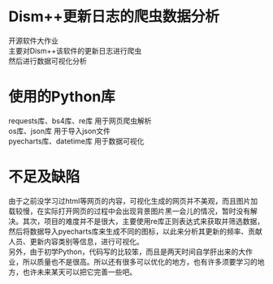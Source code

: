 # Dism++更新日志的爬虫数据分析
开源软件大作业  
主要对Dism++该软件的更新日志进行爬虫  
然后进行数据可视化分析  

# 使用的Python库
requests库、bs4库、re库  用于网页爬虫解析  
os库、json库 用于导入json文件  
pyecharts库、datetime库  用于数据可视化  

# 不足及缺陷
由于之前没学习过html等网页的内容，可视化生成的网页并不美观，而且图片加载较慢，在实际打开网页的过程中会出现背景图片黑一会儿的情况，暂时没有解决。其次，项目的难度并不是很大，主要使用re库正则表达式来获取并筛选数据，然后将数据导入pyecharts库来生成不同的图标，以此来分析其更新的频率、贡献人员、更新内容类别等信息，进行可视化。  
另外，由于初学Python，代码写的比较笨，而且是两天时间自学肝出来的大作业，所以质量也不是很高。所以还有很多可以优化的地方，也有许多须要学习的地方，也许未来某天可以把它完善一些吧。
